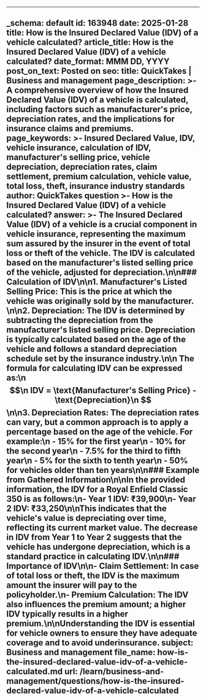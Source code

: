 
---
_schema: default
id: 163948
date: 2025-01-28
title: How is the Insured Declared Value (IDV) of a vehicle calculated?
article_title: How is the Insured Declared Value (IDV) of a vehicle calculated?
date_format: MMM DD, YYYY
post_on_text: Posted on
seo:
  title: QuickTakes | Business and management
  page_description: >-
    A comprehensive overview of how the Insured Declared Value (IDV) of a vehicle is calculated, including factors such as manufacturer's price, depreciation rates, and the implications for insurance claims and premiums.
  page_keywords: >-
    Insured Declared Value, IDV, vehicle insurance, calculation of IDV, manufacturer's selling price, vehicle depreciation, depreciation rates, claim settlement, premium calculation, vehicle value, total loss, theft, insurance industry standards
author: QuickTakes
question >-
    How is the Insured Declared Value (IDV) of a vehicle calculated?
answer: >-
    The Insured Declared Value (IDV) of a vehicle is a crucial component in vehicle insurance, representing the maximum sum assured by the insurer in the event of total loss or theft of the vehicle. The IDV is calculated based on the manufacturer's listed selling price of the vehicle, adjusted for depreciation.\n\n### Calculation of IDV\n\n1. **Manufacturer's Listed Selling Price**: This is the price at which the vehicle was originally sold by the manufacturer. \n\n2. **Depreciation**: The IDV is determined by subtracting the depreciation from the manufacturer's listed selling price. Depreciation is typically calculated based on the age of the vehicle and follows a standard depreciation schedule set by the insurance industry.\n\n   The formula for calculating IDV can be expressed as:\n   $$\n   IDV = \text{Manufacturer's Selling Price} - \text{Depreciation}\n   $$\n\n3. **Depreciation Rates**: The depreciation rates can vary, but a common approach is to apply a percentage based on the age of the vehicle. For example:\n   - 15% for the first year\n   - 10% for the second year\n   - 7.5% for the third to fifth year\n   - 5% for the sixth to tenth year\n   - 50% for vehicles older than ten years\n\n### Example from Gathered Information\n\nIn the provided information, the IDV for a Royal Enfield Classic 350 is as follows:\n- **Year 1 IDV**: ₹39,900\n- **Year 2 IDV**: ₹33,250\n\nThis indicates that the vehicle's value is depreciating over time, reflecting its current market value. The decrease in IDV from Year 1 to Year 2 suggests that the vehicle has undergone depreciation, which is a standard practice in calculating IDV.\n\n### Importance of IDV\n\n- **Claim Settlement**: In case of total loss or theft, the IDV is the maximum amount the insurer will pay to the policyholder.\n- **Premium Calculation**: The IDV also influences the premium amount; a higher IDV typically results in a higher premium.\n\nUnderstanding the IDV is essential for vehicle owners to ensure they have adequate coverage and to avoid underinsurance.
subject: Business and management
file_name: how-is-the-insured-declared-value-idv-of-a-vehicle-calculated.md
url: /learn/business-and-management/questions/how-is-the-insured-declared-value-idv-of-a-vehicle-calculated
---

&nbsp;